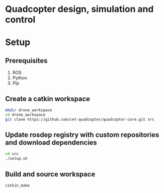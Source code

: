 Quadcopter design, simulation and control
====

# Setup
## Prerequisites
1. ROS
2. Python
3. Pip


## Create a catkin workspace
``` sh
mkdir drone_workspace
cd drone_workspace
git clone https://github.com/cet-quadcopter/quadcopter-core.git src
```

## Update rosdep registry with custom repositories and download dependencies
``` sh
cd src
./setup.sh
```

## Build and source workspace
```sh
catkin_make
```